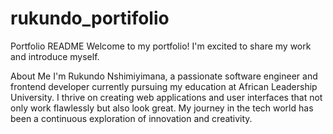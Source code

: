 # rukundo_portifolio
Portfolio README
Welcome to my portfolio! I'm excited to share my work and introduce myself.

About Me
I'm Rukundo Nshimiyimana, a passionate software engineer and frontend developer currently pursuing my education at African Leadership University. I thrive on creating web applications and user interfaces that not only work flawlessly but also look great. My journey in the tech world has been a continuous exploration of innovation and creativity.
